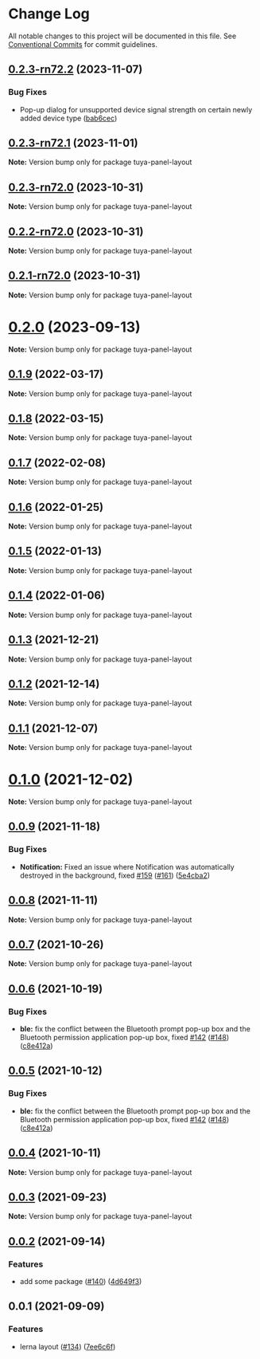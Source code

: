 # Change Log

All notable changes to this project will be documented in this file.
See [Conventional Commits](https://conventionalcommits.org) for commit guidelines.

## [0.2.3-rn72.2](https://github.com/tuya/tuya-panel-kit/compare/tuya-panel-layout@0.2.3-rn72.1...tuya-panel-layout@0.2.3-rn72.2) (2023-11-07)


### Bug Fixes

* Pop-up dialog for unsupported device signal strength on certain newly added device type ([bab6cec](https://github.com/tuya/tuya-panel-kit/commit/bab6cec28694148e93738cdedf3cad7c023257fd))





## [0.2.3-rn72.1](https://github.com/tuya/tuya-panel-kit/compare/tuya-panel-layout@0.2.3-rn72.0...tuya-panel-layout@0.2.3-rn72.1) (2023-11-01)

**Note:** Version bump only for package tuya-panel-layout





## [0.2.3-rn72.0](https://github.com/tuya/tuya-panel-kit/compare/tuya-panel-layout@0.2.2-rn72.0...tuya-panel-layout@0.2.3-rn72.0) (2023-10-31)

**Note:** Version bump only for package tuya-panel-layout





## [0.2.2-rn72.0](https://github.com/tuya/tuya-panel-kit/compare/tuya-panel-layout@0.2.1-rn72.0...tuya-panel-layout@0.2.2-rn72.0) (2023-10-31)

**Note:** Version bump only for package tuya-panel-layout





## [0.2.1-rn72.0](https://github.com/tuya/tuya-panel-kit/compare/tuya-panel-layout@0.2.0...tuya-panel-layout@0.2.1-rn72.0) (2023-10-31)

**Note:** Version bump only for package tuya-panel-layout





# [0.2.0](https://github.com/tuya/tuya-panel-kit/compare/tuya-panel-layout@0.1.9...tuya-panel-layout@0.2.0) (2023-09-13)

**Note:** Version bump only for package tuya-panel-layout





## [0.1.9](https://github.com/tuya/tuya-panel-kit/compare/tuya-panel-layout@0.1.8...tuya-panel-layout@0.1.9) (2022-03-17)

**Note:** Version bump only for package tuya-panel-layout





## [0.1.8](https://github.com/tuya/tuya-panel-kit/compare/tuya-panel-layout@0.1.7...tuya-panel-layout@0.1.8) (2022-03-15)

**Note:** Version bump only for package tuya-panel-layout





## [0.1.7](https://github.com/tuya/tuya-panel-kit/compare/tuya-panel-layout@0.1.6...tuya-panel-layout@0.1.7) (2022-02-08)

**Note:** Version bump only for package tuya-panel-layout





## [0.1.6](https://github.com/tuya/tuya-panel-kit/compare/tuya-panel-layout@0.1.5...tuya-panel-layout@0.1.6) (2022-01-25)

**Note:** Version bump only for package tuya-panel-layout





## [0.1.5](https://github.com/tuya/tuya-panel-kit/compare/tuya-panel-layout@0.1.4...tuya-panel-layout@0.1.5) (2022-01-13)

**Note:** Version bump only for package tuya-panel-layout





## [0.1.4](https://github.com/tuya/tuya-panel-kit/compare/tuya-panel-layout@0.1.3...tuya-panel-layout@0.1.4) (2022-01-06)

**Note:** Version bump only for package tuya-panel-layout





## [0.1.3](https://github.com/tuya/tuya-panel-kit/compare/tuya-panel-layout@0.1.2...tuya-panel-layout@0.1.3) (2021-12-21)

**Note:** Version bump only for package tuya-panel-layout





## [0.1.2](https://github.com/tuya/tuya-panel-kit/compare/tuya-panel-layout@0.1.1...tuya-panel-layout@0.1.2) (2021-12-14)

**Note:** Version bump only for package tuya-panel-layout





## [0.1.1](https://github.com/tuya/tuya-panel-kit/compare/tuya-panel-layout@0.0.9...tuya-panel-layout@0.1.1) (2021-12-07)

**Note:** Version bump only for package tuya-panel-layout





# [0.1.0](https://github.com/tuya/tuya-panel-kit/compare/tuya-panel-layout@0.0.9...tuya-panel-layout@0.1.0) (2021-12-02)

**Note:** Version bump only for package tuya-panel-layout





## [0.0.9](https://github.com/tuya/tuya-panel-kit/compare/tuya-panel-layout@0.0.8...tuya-panel-layout@0.0.9) (2021-11-18)


### Bug Fixes

* **Notification:** Fixed an issue where Notification was automatically destroyed in the background, fixed [#159](https://github.com/tuya/tuya-panel-kit/issues/159) ([#161](https://github.com/tuya/tuya-panel-kit/issues/161)) ([5e4cba2](https://github.com/tuya/tuya-panel-kit/commit/5e4cba201339418b05b77dffa667c6ab85ec3724))





## [0.0.8](https://github.com/tuya/tuya-panel-kit/compare/tuya-panel-layout@0.0.7...tuya-panel-layout@0.0.8) (2021-11-11)

**Note:** Version bump only for package tuya-panel-layout





## [0.0.7](https://github.com/tuya/tuya-panel-kit/compare/tuya-panel-layout@0.0.6...tuya-panel-layout@0.0.7) (2021-10-26)

**Note:** Version bump only for package tuya-panel-layout





## [0.0.6](https://github.com/tuya/tuya-panel-kit/compare/tuya-panel-layout@0.0.4...tuya-panel-layout@0.0.6) (2021-10-19)


### Bug Fixes

* **ble:** fix the conflict between the Bluetooth prompt pop-up box and the Bluetooth permission application pop-up box, fixed [#142](https://github.com/tuya/tuya-panel-kit/issues/142) ([#148](https://github.com/tuya/tuya-panel-kit/issues/148)) ([c8e412a](https://github.com/tuya/tuya-panel-kit/commit/c8e412a0c6989cd99ac91b721346beb068a7ef1d))





## [0.0.5](https://github.com/tuya/tuya-panel-kit/compare/tuya-panel-layout@0.0.4...tuya-panel-layout@0.0.5) (2021-10-12)


### Bug Fixes

* **ble:** fix the conflict between the Bluetooth prompt pop-up box and the Bluetooth permission application pop-up box, fixed [#142](https://github.com/tuya/tuya-panel-kit/issues/142) ([#148](https://github.com/tuya/tuya-panel-kit/issues/148)) ([c8e412a](https://github.com/tuya/tuya-panel-kit/commit/c8e412a0c6989cd99ac91b721346beb068a7ef1d))





## [0.0.4](https://github.com/tuya/tuya-panel-kit/compare/tuya-panel-layout@0.0.3...tuya-panel-layout@0.0.4) (2021-10-11)

**Note:** Version bump only for package tuya-panel-layout





## [0.0.3](https://github.com/tuya/tuya-panel-kit/compare/tuya-panel-layout@0.0.2...tuya-panel-layout@0.0.3) (2021-09-23)

**Note:** Version bump only for package tuya-panel-layout





## [0.0.2](https://github.com/tuya/tuya-panel-kit/compare/tuya-panel-layout@0.0.1...tuya-panel-layout@0.0.2) (2021-09-14)


### Features

* add some package ([#140](https://github.com/tuya/tuya-panel-kit/issues/140)) ([4d649f3](https://github.com/tuya/tuya-panel-kit/commit/4d649f3020ac96bc9aa16c0d27f925b13244317c))





## 0.0.1 (2021-09-09)


### Features

* lerna layout ([#134](https://github.com/tuya/tuya-panel-kit/issues/134)) ([7ee6c6f](https://github.com/tuya/tuya-panel-kit/commit/7ee6c6fd4f7a3f4131da3099b6b203ba9097fe1d))
